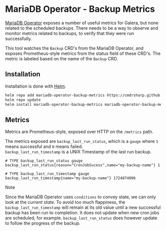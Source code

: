 # MariaDB Operator - Backup Metrics

[MariaDB Operator](https://github.com/mariadb-operator/mariadb-operator) exposes a number of useful metrics for Galera, but none related to the scheduled backups. There needs to be a way to observe and monitor metrics related to backups, to verify that they were run successfully.

This tool watches the `Backup` CRD's from the MariaDB Operator, and exposes Prometheus-style metrics from the status field of these CRD's. The metric is labeled based on the name of the `Backup` CRD.

## Installation

Installation is done with [Helm](https://helm.sh/).

```bash
helm repo add mariadb-operator-backup-metrics https://cmdrsharp.github.io/mariadb-operator-backup-metrics
helm repo update
helm install mariadb-operator-backup-metrics mariadb-operator-backup-metrics/mariadb-operator-backup-metrics
```

## Metrics

Metrics are Prometheus-style, exposed over HTTP on the `/metrics` path.

The metrics exposed are `backup_last_run_status`, which is a `gauge` where `1` means successful and `0` means failed.  
`backup_last_run_timestamp` is a UNIX Timestamp of the last run backup.

```
# TYPE backup_last_run_status gauge
backup_last_run_status{reason="CronJobSucess",name="my-backup-name"} 1

# TYPE backup_last_run_timestamp gauge
backup_last_run_timestamp{name="my-backup-name"} 1724874096
```

> [!NOTE]  
> Since the MariaDB Operator uses `conditions` to convey state, we can only look at the _current state_. To avoid too much flappiness, the `backup_last_run_timestamp` will remain at its old value until a new successful backup has been run to completion. It does not update when new cron jobs are scheduled, for example. `backup_last_run_status` does however update to follow the progress of the backup.
